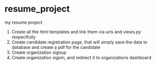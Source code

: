 # resume_project
my resume project
1. Create all the html templates and link them via urls and views.py respectfully
2. Create candidate registration page, that will simply save the data to database and create a pdf for the candidate
3. Create organization signup
4. Create organization signin, and redirect it to organizations dashboard
